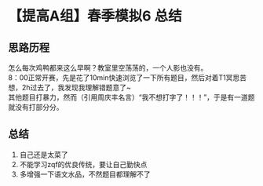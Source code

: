 # 【提高A组】春季模拟6 总结

## 思路历程

怎么每次鸡鸭都来这么早啊？教室里空荡荡的，一个人影也没有。  
8：00正常开赛，先是花了10min快速浏览了一下所有题目，然后对着T1冥思苦想，2h过去了，我发现我理解错题意了~  
其他题目打暴力，然而（引用周庆丰名言）“我不想打字了！！！”，于是有一道题就没有打部分分。

## 总结

1. 自己还是太菜了
2. 不能学习zqf的优良传统，要让自己勤快点
3. 多增强一下语文水品，不然题目都理解不了